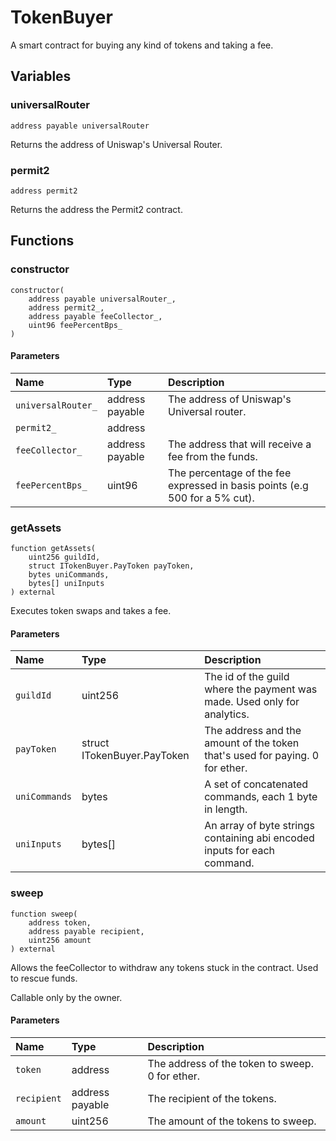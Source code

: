 # TokenBuyer

A smart contract for buying any kind of tokens and taking a fee.

## Variables

### universalRouter

```solidity
address payable universalRouter
```

Returns the address of Uniswap's Universal Router.

### permit2

```solidity
address permit2
```

Returns the address the Permit2 contract.

## Functions

### constructor

```solidity
constructor(
    address payable universalRouter_,
    address permit2_,
    address payable feeCollector_,
    uint96 feePercentBps_
) 
```

#### Parameters

| Name | Type | Description |
| :--- | :--- | :---------- |
| `universalRouter_` | address payable | The address of Uniswap's Universal router. |
| `permit2_` | address |  |
| `feeCollector_` | address payable | The address that will receive a fee from the funds. |
| `feePercentBps_` | uint96 | The percentage of the fee expressed in basis points (e.g 500 for a 5% cut). |

### getAssets

```solidity
function getAssets(
    uint256 guildId,
    struct ITokenBuyer.PayToken payToken,
    bytes uniCommands,
    bytes[] uniInputs
) external
```

Executes token swaps and takes a fee.

#### Parameters

| Name | Type | Description |
| :--- | :--- | :---------- |
| `guildId` | uint256 | The id of the guild where the payment was made. Used only for analytics. |
| `payToken` | struct ITokenBuyer.PayToken | The address and the amount of the token that's used for paying. 0 for ether. |
| `uniCommands` | bytes | A set of concatenated commands, each 1 byte in length. |
| `uniInputs` | bytes[] | An array of byte strings containing abi encoded inputs for each command. |

### sweep

```solidity
function sweep(
    address token,
    address payable recipient,
    uint256 amount
) external
```

Allows the feeCollector to withdraw any tokens stuck in the contract. Used to rescue funds.

Callable only by the owner.

#### Parameters

| Name | Type | Description |
| :--- | :--- | :---------- |
| `token` | address | The address of the token to sweep. 0 for ether. |
| `recipient` | address payable | The recipient of the tokens. |
| `amount` | uint256 | The amount of the tokens to sweep. |

